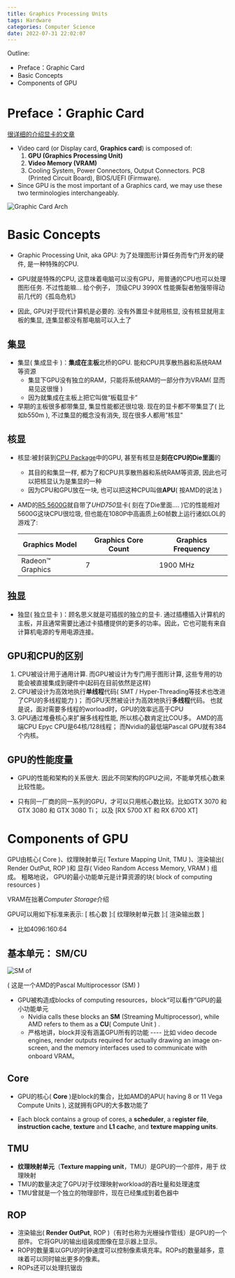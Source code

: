 ```yaml
---
title: Graphics Processing Units
tags: Hardware
categories: Computer Science
date: 2022-07-31 22:02:07
---
```



Outline:

* Preface：Graphic Card
* Basic Concepts
* Components of GPU

<!--more-->

# Preface：Graphic Card

[很详细的介绍显卡的文章](https://zhuanlan.zhihu.com/p/156083352)

* Video card (or Display card, **Graphics card**) is composed of:
  1. **GPU (Graphics Processing Unit)**
  2. **Video Memory (VRAM)**
  3. Cooling System, Power Connectors, Output Connectors. PCB (Printed Circuit Board), BIOS/UEFI (Firmware).
*  Since GPU is the most important of a Graphics card, we may use these two terminologies interchangeably.

![Graphic Card Arch](https://seec2-lyk.oss-cn-shanghai.aliyuncs.com/Hexo/Hardware/GPU/Graphic%20Card%20Arch.png)



# Basic Concepts

* Graphic Processing Unit, aka GPU: 为了处理图形计算任务而专门开发的硬件, 是一种特殊的CPU. 
* GPU就是特殊的CPU, 这意味着电脑可以没有GPU，用普通的CPU也可以处理图形任务. 不过性能嘛... 给个例子， 顶级CPU 3990X 性能撕裂者勉强带得动前几代的《孤岛危机》

* 因此, GPU对于现代计算机是必要的. 没有外置显卡就用核显, 没有核显就用主板的集显, 连集显都没有那电脑可以入土了

## 集显

* 集显( 集成显卡 )：**集成在主板**北桥的GPU. 能和CPU共享散热器和系统RAM等资源
  * 集显下GPU没有独立的RAM，只能将系统RAM的一部分作为VRAM( 显而易见这很慢 )
  * 因为就集成在主板上把它叫做“板载显卡”
* 早期的主板很多都带集显, 集显性能都还很垃圾. 现在的显卡都不带集显了( 比如b550m ), 不过集显的概念没有消失, 现在很多人都用“核显”

## 核显

* 核显:被封装到[CPU Package](https://lyk-love.cn/2022/09/08/CPU/)中的GPU, 甚至有核显是**刻在CPU的Die里面**的
  * 其目的和集显一样, 都为了和CPU共享散热器和系统RAM等资源, 因此也可以把核显认为是集显的一种
  * 因为CPU和GPU放在一块, 也可以把这种CPU叫做**APU**( 按AMD的说法 )

* AMD的[R5 5600G](https://www.amd.com/en/products/apu/amd-ryzen-5-5600g)就自带了*UHD750*显卡( 刻在了Die里面.... )它的性能相对5600G这块CPU很垃圾, 但也能在1080P中高画质上60帧数上运行诸如LOL的游戏了:

  | Graphics Model   | Graphics Core Count | Graphics Frequency |
  | ---------------- | ------------------- | ------------------ |
  | Radeon™ Graphics | 7                   | 1900 MHz           |

## 独显

* 独显( 独立显卡 )：顾名思义就是可插拔的独立的显卡.  通过插槽插入计算机的主板，并且通常需要比通过卡插槽提供的更多的功率。因此，它也可能有来自计算机电源的专用电源连接。



## GPU和CPU的区别

1. CPU被设计用于通用计算. 而GPU被设计为专门用于图形计算, 这些专用的功能会被直接集成到硬件中(起码在目前依然是这样)
2. CPU被设计为高效地执行**单线程**代码( SMT / Hyper-Threading等技术也改进了CPU的多线程能力 )； 而GPU天然被设计为高效地执行**多线程**代码。 也就是说，面对需要多线程的worload时，GPU的效率远高于CPU
3. GPU通过堆叠核心来扩展多线程性能, 所以核心数肯定比COU多。 AMD的高端CPU Epyc CPU是64核/128线程； 而Nvidia的最低端Pascal GPU就有384个内核。 

## GPU的性能度量

* GPU的性能和架构的关系很大.  因此不同架构的GPU之间，不能单凭核心数来比较性能。 

* 只有同一厂商的同一系列的GPU，才可以只用核心数比较。比如GTX 3070 和 GTX 3080 和 GTX 3080 Ti； 以及 [RX 5700 XT 和 RX 6700 XT]

# Components of GPU

GPU由核心( Core )、纹理映射单元( Texture Mapping Unit, TMU )、渲染输出( Render OutPut, ROP )和 显存( Video Random Access Memory, VRAM ) 组成。 粗略地说， GPU的最小功能单元是计算资源的块( block of computing resources )

VRAM在拙著*Computer Storage*介绍



GPU可以用如下标准来表示: [ 核心数 ]:[ 纹理映射单元数  ]:[ 渲染输出数 ]

* 比如4096:160:64

## 基本单元： SM/CU

![SM of ](https://seec2-lyk.oss-cn-shanghai.aliyuncs.com/Hexo/Hardware/GPU/SM%20of%20Pascal%20Multiprocessor.png)

( 这是一个AMD的Pascal Multiprocessor (SM) )



* GPU被构造成blocks of computing resources，block“可以看作”GPU的最小功能单元
  * Nvidia calls these blocks an **SM** (Streaming Multiprocessor), while AMD refers to them as a **CU**( Compute Unit ) .
  * 严格地讲，block并没有涵盖GPU所有的功能 ---- 比如 video decode engines, render outputs required for actually drawing an image on-screen, and the memory interfaces used to communicate with onboard VRAM。 

## Core

* GPU的核心( **Core** )是block的集合，比如AMD的APU( having 8 or 11 Vega Compute Units ), 这就拥有GPU的大多数功能了



* Each block contains a group of cores, a **scheduler**, a r**egister file**, **instruction cache**, **texture** and **L1 cach**e, and **texture mapping units**. 

  

## TMU

* **纹理映射单元**（**Texture mapping unit**，TMU）是GPU的一个部件，用于 纹理映射
* TMU的数量决定了GPU对于纹理映射workload的吞吐量和处理速度
* TMU曾就是一个独立的物理部件，现在已经集成到着色器中

## ROP

* 渲染输出( **Render OutPut**, ROP )（有时也称为光栅操作管线）是GPU的一个部件。 它将GPU的输出组装成图像在显示器上显示。
* ROP的数量乘以GPU的时钟速度可以控制像素填充率。ROPs的数量越多，意味着可以同时输出更多的像素。
* ROPs还可以处理抗锯齿
